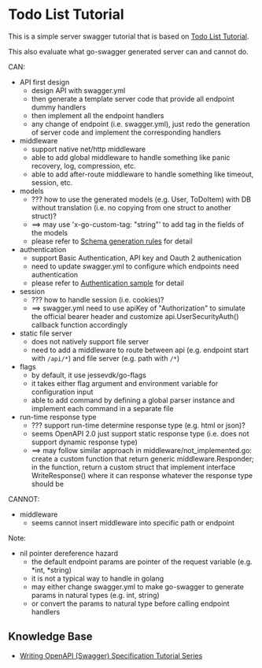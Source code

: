 # Todo List Tutorial

This is a simple server swagger tutorial that is based on [Todo List Tutorial](https://goswagger.io/tutorial/todo-list.html#todo-list-tutorial).

This also evaluate what go-swagger generated server can and cannot do.

CAN:
* API first design
    + design API with swagger.yml
    + then generate a template server code that provide all endpoint dummy handlers
    + then implement all the endpoint handlers
    + any change of endpoint (i.e. swagger.yml), just redo the generation of server code and implement the corresponding handlers
* middleware
    + support native net/http middleware
    + able to add global middleware to handle something like panic recovery, log, compression, etc.
    + able to add after-route middleware to handle something like timeout, session, etc.
* models
    + ??? how to use the generated models (e.g. User, ToDoItem) with DB without translation (i.e. no copying from one struct to another struct)?
    + ==> may use 'x-go-custom-tag: "string"' to add tag in the fields of the models
    + please refer to [Schema generation rules](https://goswagger.io/use/models/schemas.html) for detail
* authentication
    + support Basic Authentication, API key and Oauth 2 authenication
    + need to update swagger.yml to configure which endpoints need authentication
    + please refer to [Authentication sample](https://goswagger.io/tutorial/authentication/) for detail
* session
    + ??? how to handle session (i.e. cookies)?
    + ==> swagger.yml need to use apiKey of "Authorization" to simulate the official bearer header and customize api.UserSecurityAuth() callback function accordingly
* static file server
    + does not natively support file server
    + need to add a middleware to route between api (e.g. endpoint start with `/api/*`) and file server (e.g. path with `/*`)
* flags
    + by default, it use jessevdk/go-flags
    + it takes either flag argument and environment variable for configuration input
    + able to add command by defining a global parser instance and implement each command in a separate file
* run-time response type
    + ??? support run-time determine response type (e.g. html or json)?
    + seems OpenAPI 2.0 just support static response type (i.e. does not support dynamic response type)
    + ==> may follow similar approach in middleware/not_implemented.go: create a custom function that return generic middleware.Responder; in the function, return a custom struct that implement interface WriteResponse() where it can response whatever the response type should be

CANNOT:
* middleware
    + seems cannot insert middleware into specific path or endpoint

Note:
* nil pointer dereference hazard
    + the default endpoint params are pointer of the request variable (e.g. *int, *string)
    + it is not a typical way to handle in golang
    + may either change swagger.yml to make go-swagger to generate params in natural types (e.g. int, string)
    + or convert the params to natural type before calling endpoint handlers

## Knowledge Base

* [Writing OpenAPI (Swagger) Specification Tutorial Series](https://apihandyman.io/writing-openapi-swagger-specification-tutorial-part-1-introduction/)
